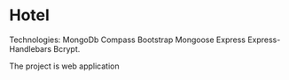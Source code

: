 # Hotel
Technologies:
MongoDb Compass
Bootstrap
Mongoose
Express
Express-Handlebars
Bcrypt.

The project is web application 
